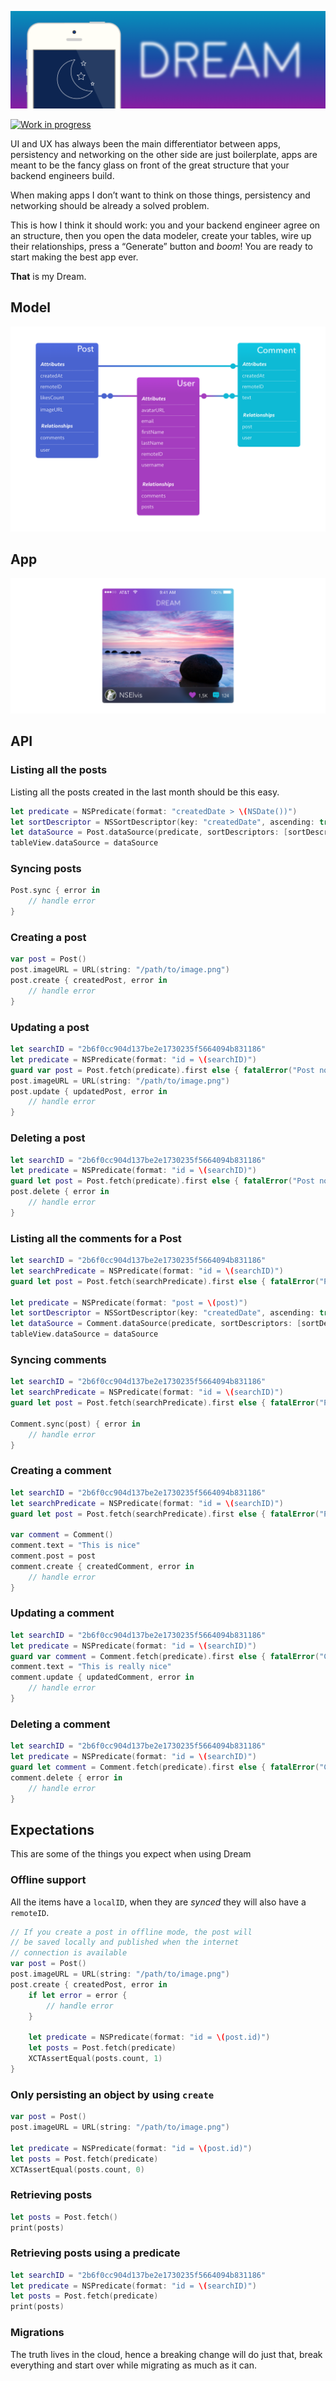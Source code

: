 ![Dream](https://github.com/3lvis/Dream/blob/master/Images/cover-v2.png)

[![Work in progress](https://img.shields.io/badge/status-work%20in%20progress-blue.svg)](https://github.com/3lvis/Dream)

UI and UX has always been the main differentiator between apps, persistency and networking on the other side are just boilerplate, apps are meant to be the fancy glass on front of the great structure that your backend engineers build.

When making apps I don’t want to think on those things, persistency and networking should be already a solved problem.

This is how I think it should work: you and your backend engineer agree on an structure, then you open the data modeler, create your tables, wire up their relationships, press a “Generate” button and *boom*! You are ready to start making the best app ever.

**That** is my Dream.

## Model

![model](https://github.com/3lvis/Dream/blob/master/Images/model-v8.png)

## App

![app](https://github.com/3lvis/Dream/blob/master/Images/app-v4.png)

## API

### Listing all the posts

Listing all the posts created in the last month should be this easy.

```swift
let predicate = NSPredicate(format: "createdDate > \(NSDate())")
let sortDescriptor = NSSortDescriptor(key: "createdDate", ascending: true)
let dataSource = Post.dataSource(predicate, sortDescriptors: [sortDescriptor])
tableView.dataSource = dataSource
```

### Syncing posts

```swift
Post.sync { error in
    // handle error
}
```

### Creating a post

```swift
var post = Post()
post.imageURL = URL(string: "/path/to/image.png")
post.create { createdPost, error in
    // handle error
}
```

### Updating a post

```swift
let searchID = "2b6f0cc904d137be2e1730235f5664094b831186"
let predicate = NSPredicate(format: "id = \(searchID)")
guard var post = Post.fetch(predicate).first else { fatalError("Post not found") }
post.imageURL = URL(string: "/path/to/image.png")
post.update { updatedPost, error in
    // handle error
}
```

### Deleting a post

```swift
let searchID = "2b6f0cc904d137be2e1730235f5664094b831186"
let predicate = NSPredicate(format: "id = \(searchID)")
guard let post = Post.fetch(predicate).first else { fatalError("Post not found") }
post.delete { error in
    // handle error
}
```

### Listing all the comments for a Post

```swift
let searchID = "2b6f0cc904d137be2e1730235f5664094b831186"
let searchPredicate = NSPredicate(format: "id = \(searchID)")
guard let post = Post.fetch(searchPredicate).first else { fatalError("Post not found") }

let predicate = NSPredicate(format: "post = \(post)")
let sortDescriptor = NSSortDescriptor(key: "createdDate", ascending: true)
let dataSource = Comment.dataSource(predicate, sortDescriptors: [sortDescriptor])
tableView.dataSource = dataSource
```

### Syncing comments

```swift
let searchID = "2b6f0cc904d137be2e1730235f5664094b831186"
let searchPredicate = NSPredicate(format: "id = \(searchID)")
guard let post = Post.fetch(searchPredicate).first else { fatalError("Post not found") }

Comment.sync(post) { error in
    // handle error
}
```

### Creating a comment

```swift
let searchID = "2b6f0cc904d137be2e1730235f5664094b831186"
let searchPredicate = NSPredicate(format: "id = \(searchID)")
guard let post = Post.fetch(searchPredicate).first else { fatalError("Post not found") }

var comment = Comment()
comment.text = "This is nice"
comment.post = post
comment.create { createdComment, error in
    // handle error
}
```

### Updating a comment

```swift
let searchID = "2b6f0cc904d137be2e1730235f5664094b831186"
let predicate = NSPredicate(format: "id = \(searchID)")
guard var comment = Comment.fetch(predicate).first else { fatalError("Comment not found") }
comment.text = "This is really nice"
comment.update { updatedComment, error in
    // handle error
}
```

### Deleting a comment

```swift
let searchID = "2b6f0cc904d137be2e1730235f5664094b831186"
let predicate = NSPredicate(format: "id = \(searchID)")
guard let comment = Comment.fetch(predicate).first else { fatalError("Comment not found") }
comment.delete { error in
    // handle error
}
```

## Expectations

This are some of the things you expect when using Dream

### Offline support

All the items have a `localID`, when they are _synced_ they will also have a `remoteID`.

```swift
// If you create a post in offline mode, the post will
// be saved locally and published when the internet
// connection is available
var post = Post()
post.imageURL = URL(string: "/path/to/image.png")
post.create { createdPost, error in
    if let error = error {
        // handle error
    }

    let predicate = NSPredicate(format: "id = \(post.id)")
    let posts = Post.fetch(predicate)
    XCTAssertEqual(posts.count, 1)
}
```

### Only persisting an object by using `create`

```swift
var post = Post()
post.imageURL = URL(string: "/path/to/image.png")

let predicate = NSPredicate(format: "id = \(post.id)")
let posts = Post.fetch(predicate)
XCTAssertEqual(posts.count, 0)
```

### Retrieving posts

```swift
let posts = Post.fetch()
print(posts)
```

### Retrieving posts using a predicate

```swift
let searchID = "2b6f0cc904d137be2e1730235f5664094b831186"
let predicate = NSPredicate(format: "id = \(searchID)")
let posts = Post.fetch(predicate)
print(posts)
```

### Migrations

The truth lives in the cloud, hence a breaking change will do just that, break everything and start over while migrating as much as it can.
